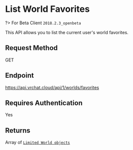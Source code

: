 # List World Favorites

?> For Beta Client `2018.2.3_openbeta`

This API allows you to list the current user's world favorites.

## Request Method
GET

## Endpoint
https://api.vrchat.cloud/api/1/worlds/favorites

## Requires Authentication
Yes

## Returns

Array of [`Limited World objects`](Objects/World.md?id=limited-world-object)
